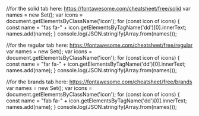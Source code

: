 //for the solid tab here: https://fontawesome.com/cheatsheet/free/solid
var names = new Set();
var icons = document.getElementsByClassName('icon');
for (const icon of icons) {
const name = "fas fa-" + icon.getElementsByTagName('dd')[0].innerText;
names.add(name);
}
console.log(JSON.stringify(Array.from(names)));

//for the regular tab here: https://fontawesome.com/cheatsheet/free/regular
var names = new Set();
var icons = document.getElementsByClassName('icon');
for (const icon of icons) {
const name = "far fa-" + icon.getElementsByTagName('dd')[0].innerText;
names.add(name);
}
console.log(JSON.stringify(Array.from(names)));

//for the brands tab here: https://fontawesome.com/cheatsheet/free/brands
var names = new Set();
var icons = document.getElementsByClassName('icon');
for (const icon of icons) {
const name = "fab fa-" + icon.getElementsByTagName('dd')[0].innerText;
names.add(name);
}
console.log(JSON.stringify(Array.from(names)));
